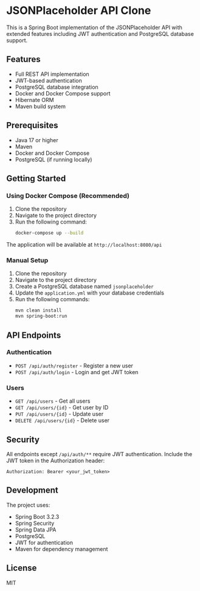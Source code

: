 # JSONPlaceholder API Clone

This is a Spring Boot implementation of the JSONPlaceholder API with extended features including JWT authentication and PostgreSQL database support.

## Features

- Full REST API implementation
- JWT-based authentication
- PostgreSQL database integration
- Docker and Docker Compose support
- Hibernate ORM
- Maven build system

## Prerequisites

- Java 17 or higher
- Maven
- Docker and Docker Compose
- PostgreSQL (if running locally)

## Getting Started

### Using Docker Compose (Recommended)

1. Clone the repository
2. Navigate to the project directory
3. Run the following command:
   ```bash
   docker-compose up --build
   ```

The application will be available at `http://localhost:8080/api`

### Manual Setup

1. Clone the repository
2. Navigate to the project directory
3. Create a PostgreSQL database named `jsonplaceholder`
4. Update the `application.yml` with your database credentials
5. Run the following commands:
   ```bash
   mvn clean install
   mvn spring-boot:run
   ```

## API Endpoints

### Authentication

- `POST /api/auth/register` - Register a new user
- `POST /api/auth/login` - Login and get JWT token

### Users

- `GET /api/users` - Get all users
- `GET /api/users/{id}` - Get user by ID
- `PUT /api/users/{id}` - Update user
- `DELETE /api/users/{id}` - Delete user

## Security

All endpoints except `/api/auth/**` require JWT authentication. Include the JWT token in the Authorization header:

```
Authorization: Bearer <your_jwt_token>
```

## Development

The project uses:
- Spring Boot 3.2.3
- Spring Security
- Spring Data JPA
- PostgreSQL
- JWT for authentication
- Maven for dependency management

## License

MIT 